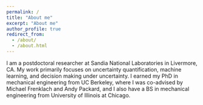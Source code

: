 ```yaml
---
permalink: /
title: "About me"
excerpt: "About me"
author_profile: true
redirect_from: 
  - /about/
  - /about.html
---
```


I am a postdoctoral researcher at Sandia National Laboratories in Livermore, CA. My work primarily focuses on uncertainty quantification, machine learning, and decision making under uncertainty. I earned my PhD in mechanical engineering from UC Berkeley, where I was co-advised by Michael Frenklach and Andy Packard, and I also have a BS in mechanical engineering from University of Illinois at Chicago.
